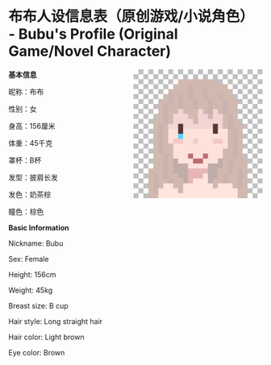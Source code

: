 # 布布人设信息表（原创游戏/小说角色） - Bubu's Profile (Original Game/Novel Character)  

<img src='https://github.com/Zihanbubu/Zihanbubu/blob/main/BubuAvatar.png' align='right' width='256px'>

**基本信息**  

昵称：布布  

性别：女  

身高：156厘米  

体重：45千克  

罩杯：B杯  

发型：披肩长发  

发色：奶茶棕  

瞳色：棕色  

**Basic Information**  

Nickname: Bubu  

Sex: Female  

Height: 156cm  

Weight: 45kg

Breast size: B cup

Hair style: Long straight hair

Hair color: Light brown

Eye color: Brown